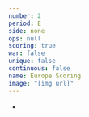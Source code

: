 ```yaml
---
number: 2
period: E
side: none
ops: null
scoring: true
war: false
unique: false
continuous: false
name: Europe Scoring
image: "[img url]"
---
```

-
